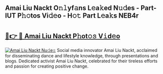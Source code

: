 ## Amai Liu Nackt O𝚗𝚕yf𝚊ns L𝚎a𝚔ed N𝚞𝚍es - Part-IUT P𝚑𝚘tos Vi𝚍𝚎o - H𝚘𝚝 Part L𝚎a𝚔s NEB4r

# <h2><a href="http://kfdpve.oniu.top/?m=Amai+Liu+Nackt">🔗👉 🔴 Amai Liu Nackt P𝚑ot𝚘𝚜 V𝚒d𝚎o</a></h2>

[![Amai Liu Nackt Nu𝚍e𝚜](https://i.imgur.com/0qMVB7G.gif)](http://kfdpve.oniu.top/?m=Amai+Liu+Nackt)
Social media innovator Amai Liu Nackt, acclaimed for disseminating dance and lifestyle knowledge, through presentations and blogs. Dedicated activist Amai Liu Nackt, celebrated for their tireless efforts and passion for creating positive change.  
